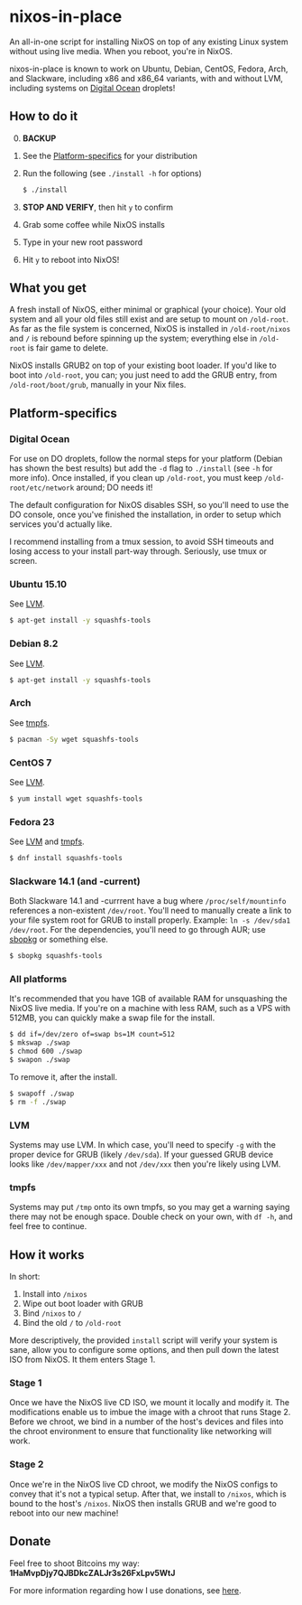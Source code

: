 # nixos-in-place
An all-in-one script for installing NixOS on top of any existing Linux
system without using live media. When you reboot, you're in NixOS.

nixos-in-place is known to work on Ubuntu, Debian, CentOS, Fedora, Arch, and
Slackware, including x86 and x86_64 variants, with and without LVM, including
systems on [Digital
Ocean](https://github.com/jeaye/nixos-in-place#digital-ocean) droplets!

## How to do it
0. **BACKUP**
1. See the
   [Platform-specifics](https://github.com/jeaye/nixos-in-place#platform-specifics)
   for your distribution
2. Run the following (see `./install -h` for options)

   ```bash
   $ ./install
   ```
3. **STOP AND VERIFY**, then hit `y` to confirm
4. Grab some coffee while NixOS installs
5. Type in your new root password
6. Hit `y` to reboot into NixOS!

## What you get
A fresh install of NixOS, either minimal or graphical (your choice). Your
old system and all your old files still exist and are setup to mount on
`/old-root`. As far as the file system is concerned, NixOS is installed in
`/old-root/nixos` and `/` is rebound before spinning up the system; everything
else in `/old-root` is fair game to delete.

NixOS installs GRUB2 on top of your existing boot loader. If you'd like to boot
into `/old-root`, you can; you just need to add the GRUB entry, from
`/old-root/boot/grub`, manually in your Nix files.

## Platform-specifics
### Digital Ocean
For use on DO droplets, follow the normal steps for your platform (Debian has
shown the best results) but add the `-d` flag to `./install` (see `-h` for more
info). Once installed, if you clean up `/old-root`, you must keep
`/old-root/etc/network` around; DO needs it!

The default configuration for NixOS disables SSH, so you'll need to use the DO
console, once you've finished the installation, in order to setup which services
you'd actually like.

I recommend installing from a tmux session, to avoid SSH timeouts and losing
access to your install part-way through. Seriously, use tmux or screen.

### Ubuntu 15.10
See [LVM](https://github.com/jeaye/nixos-in-place#lvm).
```bash
$ apt-get install -y squashfs-tools
```

### Debian 8.2
See [LVM](https://github.com/jeaye/nixos-in-place#lvm).
```bash
$ apt-get install -y squashfs-tools
```

### Arch
See [tmpfs](https://github.com/jeaye/nixos-in-place#tmpfs).
```bash
$ pacman -Sy wget squashfs-tools
```

### CentOS 7
See [LVM](https://github.com/jeaye/nixos-in-place#lvm).
```bash
$ yum install wget squashfs-tools
```

### Fedora 23
See [LVM](https://github.com/jeaye/nixos-in-place#lvm) and
[tmpfs](https://github.com/jeaye/nixos-in-place#tmpfs).
```bash
$ dnf install squashfs-tools
```

### Slackware 14.1 (and -current)
Both Slackware 14.1 and -currrent have a bug where `/proc/self/mountinfo`
references a non-existent `/dev/root`. You'll need to manually create a link to
your file system root for GRUB to install properly. Example: `ln -s /dev/sda1
/dev/root`.  For the dependencies, you'll need to go through AUR; use
[sbopkg](http://blog.jeaye.com/2015/07/09/sbopkg/) or something else.
```bash
$ sbopkg squashfs-tools
```

### All platforms
It's recommended that you have 1GB of available RAM for unsquashing the NixOS
live media. If you're on a machine with less RAM, such as a VPS with 512MB, you
can quickly make a swap file for the install.

```bash
$ dd if=/dev/zero of=swap bs=1M count=512
$ mkswap ./swap
$ chmod 600 ./swap
$ swapon ./swap
```

To remove it, after the install.

```bash
$ swapoff ./swap
$ rm -f ./swap
```

### LVM
Systems may use LVM. In which case, you'll need to specify `-g` with the proper
device for GRUB (likely `/dev/sda`). If your guessed GRUB device looks like
`/dev/mapper/xxx` and not `/dev/xxx` then you're likely using LVM.

### tmpfs
Systems may put `/tmp` onto its own tmpfs, so you may get a warning saying there
may not be enough space. Double check on your own, with `df -h`, and feel free
to continue.

## How it works
In short:

1. Install into `/nixos`
2. Wipe out boot loader with GRUB
3. Bind `/nixos` to `/`
4. Bind the old `/` to `/old-root`

More descriptively, the provided `install` script will verify your system is
sane, allow you to configure some options, and then pull down the latest ISO
from NixOS. It them enters Stage 1.

### Stage 1
Once we have the NixOS live CD ISO, we mount it locally and modify it. The
modifications enable us to imbue the image with a chroot that runs Stage 2.
Before we chroot, we bind in a number of the host's devices and files into the
chroot environment to ensure that functionality like networking will work.

### Stage 2
Once we're in the NixOS live CD chroot, we modify the NixOS configs to convey
that it's not a typical setup. After that, we install to `/nixos`, which is
bound to the host's `/nixos`. NixOS then installs GRUB and we're good to reboot
into our new machine!

## Donate
Feel free to shoot Bitcoins my way: **1HaMvpDjy7QJBDkcZALJr3s26FxLpv5WtJ**

For more information regarding how I use donations, see
[here](http://jeaye.com/donate/).
